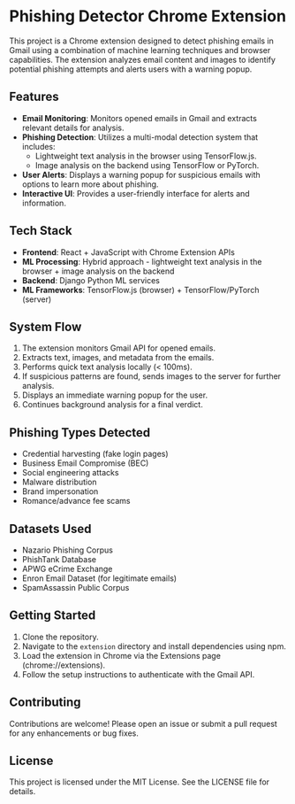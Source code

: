 # Phishing Detector Chrome Extension

This project is a Chrome extension designed to detect phishing emails in Gmail using a combination of machine learning techniques and browser capabilities. The extension analyzes email content and images to identify potential phishing attempts and alerts users with a warning popup.

## Features

- **Email Monitoring**: Monitors opened emails in Gmail and extracts relevant details for analysis.
- **Phishing Detection**: Utilizes a multi-modal detection system that includes:
  - Lightweight text analysis in the browser using TensorFlow.js.
  - Image analysis on the backend using TensorFlow or PyTorch.
- **User Alerts**: Displays a warning popup for suspicious emails with options to learn more about phishing.
- **Interactive UI**: Provides a user-friendly interface for alerts and information.

## Tech Stack

- **Frontend**: React + JavaScript with Chrome Extension APIs
- **ML Processing**: Hybrid approach - lightweight text analysis in the browser + image analysis on the backend
- **Backend**: Django Python ML services
- **ML Frameworks**: TensorFlow.js (browser) + TensorFlow/PyTorch (server)

## System Flow

1. The extension monitors Gmail API for opened emails.
2. Extracts text, images, and metadata from the emails.
3. Performs quick text analysis locally (< 100ms).
4. If suspicious patterns are found, sends images to the server for further analysis.
5. Displays an immediate warning popup for the user.
6. Continues background analysis for a final verdict.

## Phishing Types Detected

- Credential harvesting (fake login pages)
- Business Email Compromise (BEC)
- Social engineering attacks
- Malware distribution
- Brand impersonation
- Romance/advance fee scams

## Datasets Used

- Nazario Phishing Corpus
- PhishTank Database
- APWG eCrime Exchange
- Enron Email Dataset (for legitimate emails)
- SpamAssassin Public Corpus

## Getting Started

1. Clone the repository.
2. Navigate to the `extension` directory and install dependencies using npm.
3. Load the extension in Chrome via the Extensions page (chrome://extensions).
4. Follow the setup instructions to authenticate with the Gmail API.

## Contributing

Contributions are welcome! Please open an issue or submit a pull request for any enhancements or bug fixes.

## License

This project is licensed under the MIT License. See the LICENSE file for details.